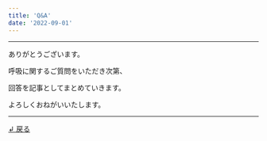 ```yaml
---
title: 'Q&A'
date: '2022-09-01'
---
```

***
ありがとうございます。

呼吸に関するご質問をいただき次第、

回答を記事としてまとめていきます。

よろしくおねがいいたします。
***
[ ↲ 戻る ](https://01234567890.thebase.in/about)

